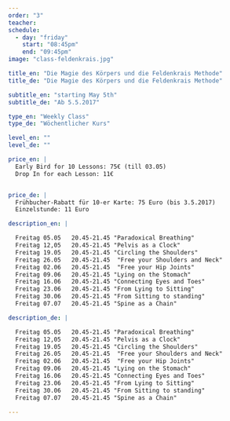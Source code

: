 ```yaml
---
order: "3"
teacher:
schedule:
  - day: "friday"
    start: "08:45pm"
    end: "09:45pm"
image: "class-feldenkrais.jpg"

title_en: "Die Magie des Körpers und die Feldenkrais Methode"
title_de: "Die Magie des Körpers und die Feldenkrais Methode"

subtitle_en: "starting May 5th"
subtitle_de: "Ab 5.5.2017"

type_en: "Weekly Class"
type_de: "Wöchentlicher Kurs"

level_en: ""
level_de: ""

price_en: |
  Early Bird for 10 Lessons: 75€ (till 03.05)  
  Drop In for each Lesson: 11€


price_de: |  
  Frühbucher-Rabatt für 10-er Karte: 75 Euro (bis 3.5.2017)    
  Einzelstunde: 11 Euro

description_en: |

  Freitag 05.05   20.45-21.45 "Paradoxical Breathing"  
  Freitag 12,05   20.45-21.45 "Pelvis as a Clock"  
  Freitag 19.05   20.45-21.45 "Circling the Shoulders"  
  Freitag 26.05   20.45-21.45  "Free your Shoulders and Neck"  
  Freitag 02.06   20.45-21.45  "Free your Hip Joints"  
  Freitag 09.06   20.45-21.45 "Lying on the Stomach"  
  Freitag 16.06   20.45-21.45 "Connecting Eyes and Toes"  
  Freitag 23.06   20.45-21.45 "From Lying to Sitting"  
  Freitag 30.06   20.45-21.45 "From Sitting to standing"  
  Freitag 07.07   20.45-21.45 "Spine as a Chain"  

description_de: |

  Freitag 05.05   20.45-21.45 "Paradoxical Breathing"  
  Freitag 12,05   20.45-21.45 "Pelvis as a Clock"  
  Freitag 19.05   20.45-21.45 "Circling the Shoulders"  
  Freitag 26.05   20.45-21.45  "Free your Shoulders and Neck"  
  Freitag 02.06   20.45-21.45  "Free your Hip Joints"  
  Freitag 09.06   20.45-21.45 "Lying on the Stomach"  
  Freitag 16.06   20.45-21.45 "Connecting Eyes and Toes"  
  Freitag 23.06   20.45-21.45 "From Lying to Sitting"  
  Freitag 30.06   20.45-21.45 "From Sitting to standing"  
  Freitag 07.07   20.45-21.45 "Spine as a Chain"  
  
---
```

